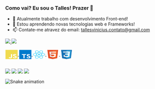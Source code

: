 ### Como vai? Eu sou o Talles! Prazer 👋

- 🔭 Atualmente trabalho com desenvolvimento Front-end!
- 🌱 Estou aprendendo novas tecnologias web e Frameworks!
- 📫 Contate-me atravez do email: tallesvinicius.contato@gmail.com

 <div>
  <a href="https://github.com/tallesvini">
  <img height="160em" src="https://github-readme-stats.vercel.app/api?username=tallesvini&show_icons=true&theme=gruvbox&include_all_commits=true&count_private=true"/>
  <img height="160em" src="https://github-readme-stats.vercel.app/api/top-langs/?username=tallesvini&layout=compact&langs_count=7&theme=gruvbox"/>
</div>
  
 <div style="display: inline_block"><br>
  <img align="center" alt="talles-Js" height="30" width="40" src="https://raw.githubusercontent.com/devicons/devicon/master/icons/javascript/javascript-plain.svg">
  <img align="center" alt="talles-Ts" height="30" width="40" src="https://raw.githubusercontent.com/devicons/devicon/master/icons/typescript/typescript-plain.svg">
  <img align="center" alt="talles-React" height="30" width="40" src="https://raw.githubusercontent.com/devicons/devicon/master/icons/react/react-original.svg">
  <img align="center" alt="talles-HTML" height="30" width="40" src="https://raw.githubusercontent.com/devicons/devicon/master/icons/html5/html5-original.svg">
  <img align="center" alt="talles-CSS" height="30" width="40" src="https://raw.githubusercontent.com/devicons/devicon/master/icons/css3/css3-original.svg">
</div>
  
 ##
  
<div> 
  <a href="https://www.linkedin.com/in/tallesvinicius/" target="_blank"><img src="https://img.shields.io/badge/LinkedIn-0077B5?style=for-the-badge&logo=linkedin&logoColor=white"_blank"></a>
  <a href="https://www.instagram.com/tallesvn_/" target="_blank"><img src="https://img.shields.io/badge/-Instagram-%23E4405F?style=for-the-badge&logo=instagram&logoColor=white" target="_blank"></a>
  <a href = "mailto:tallesvinicius.contato@gmail.com"><img src="https://img.shields.io/badge/Gmail-D14836?style=for-the-badge&logo=gmail&logoColor=white" target="_blank"></a>
  <a href="https://github.com/tallesvini" target="_blank"><img src="https://img.shields.io/badge/GitHub-100000?style=for-the-badge&logo=github&logoColor=white" target="_blank">
 </a>
   
   
  ![Snake animation](https://github.com/tallesvini/tallesvini/blob/output/github-contribution-grid-snake.svg)
   
</div>
